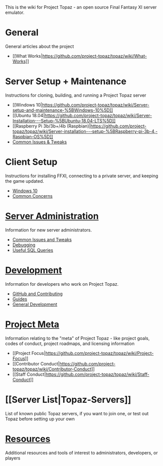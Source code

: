 This is the wiki for Project Topaz - an open source Final Fantasy XI server emulator.

# General
General articles about the project
- [[What Works|https://github.com/project-topaz/topaz/wiki/What-Works]]

# Server Setup + Maintenance
Instructions for cloning, building, and running a Project Topaz server
- [[Windows 10|https://github.com/project-topaz/topaz/wiki/Server-setup-and-maintenance-%5BWindows-10%5D]]
- [[Ubuntu 18.04|https://github.com/project-topaz/topaz/wiki/Server-Installation---Setup-%5BUbuntu-18.04-LTS%5D]]
- [[Raspberry Pi 3b/3b+/4b (Raspbian)|https://github.com/project-topaz/topaz/wiki/Server-installation---setup-%5BRaspberry-pi-3b-4,-Raspbian-OS%5D]]
- [Common Issues & Tweaks](https://github.com/project-topaz/topaz/wiki/Miscellaneous-(Server))

# Client Setup
Instructions for installing FFXI, connecting to a private server, and keeping the game updated.
- [Windows 10](https://github.com/project-topaz/topaz/wiki/Client-setup-%5BWindows%5D)
- [Common Concerns](https://github.com/project-topaz/topaz/wiki/Miscellaneous-(Client))

# [Server Administration](https://github.com/project-topaz/topaz/wiki/Server-Administration)
Information for new server administrators.
- [Common Issues and Tweaks](https://github.com/project-topaz/topaz/wiki/Miscellaneous-(Server))
- [Debugging](https://github.com/project-topaz/topaz/wiki/Debugging)
- [Useful SQL Queries](https://github.com/project-topaz/topaz/wiki/Useful-SQL-queries)

# [Development](https://github.com/project-topaz/topaz/wiki/Development)
Information for developers who work on Project Topaz.
- [GitHub and Contributing](https://github.com/project-topaz/topaz/wiki/GitHub-and-Contributing)
- [Guides](https://github.com/project-topaz/topaz/wiki/Guides-(Development))
- [General Development](https://github.com/project-topaz/topaz/wiki/General-Development)
# [Project Meta](https://github.com/project-topaz/topaz/wiki/Project-Meta)
Information relating to the "meta" of Project Topaz - like project goals, codes of conduct, project roadmaps, and licensing information
- [[Project Focus|https://github.com/project-topaz/topaz/wiki/Project-Focus]]
- [[Contributor Conduct|https://github.com/project-topaz/topaz/wiki/Contributor-Conduct]]
- [[Staff Conduct|https://github.com/project-topaz/topaz/wiki/Staff-Conduct]]
# [[Server List|Topaz-Servers]]
List of known public Topaz servers, if you want to join one, or test out Topaz before setting up your own
# [Resources](https://github.com/project-topaz/topaz/wiki/Resources)
Additional resources and tools of interest to administrators, developers, or players